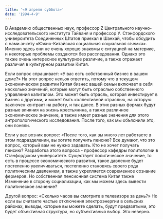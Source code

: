 ```yaml
---
title: '«9 апреля суббота»'
date: '1994-4-9'
---
```


В Академию общественных наук, профессор Z Центрального научно-исследовательского института Тайваня и профессор У. Стэнфордского университета Соединенных Штатов приехал в Шанхай, чтобы обсудить с нами анкету «Южно-Китайская социальная социальная съемка». Именно здесь они не очень хорошо знакомы с ситуацией на материке, и некоторые проблемы создаются без расследования. Однако это также очень интересное культурное различие, а также отражает различия в культурном развитии Китая.

Если вопрос спрашивает: «У вас есть собственный бизнес в вашем доме?» На этот вопрос нельзя ответить, потому что в текущем экономическом развитии Китая бизнес вашей семьи включает в себя несколько значений, которые могут быть отраслью собственного управления капиталом. Это может быть отрасль, которая инвестирует в бизнес с другими, и может быть коллективной отраслью, на которую заключен контракт на работу, и так далее. В этих разных формах будут разные влияния на жизнь крестьянина, а также различное экономическое значение, а также имеет разные значения для этого антропологического исследования. После того, как мы объяснили это, они поняли.

Если у вас возник вопрос: «После того, как вы много лет работаете в этом подразделении, вы хотите получить пенсию? Все думают, что это вопрос, который вам не нужно задавать. Кто не хочет получать пенсию? Разработка этого вопроса - профессор кафедры политологии в Стэнфордском университете. Существует политическое значение, то есть в процессе экономического развития, такое давление будет постепенно увеличиваться, постепенно становясь своего рода политическим давлением, а также укрепляется современное сознание фермеров. Но собственная пенсионная система Китая также Изменение в сторону социализации, как мы можем здесь вывести политическое значение?

Другой вопрос: «Сколько часов вы смотрите в телевизоре за день?» Но если вы считаете частые отключения электроэнергии в сельских районах, выводы, которые вы можете сделать, будут предвзятыми, это будет объективная структура, но субъективный выбор. Это неверно.

